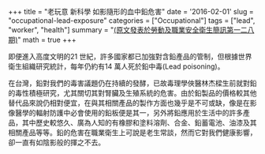 +++
title = "老玩意 新科學 如影隨形的血中鉛危害"
date = '2016-02-01'
slug = "occupational-lead-exposure"
categories = ["Occupational"]
tags = ["lead", "worker", "health"]
summary = "[(原文發表於勞動及職業安全衛生簡訊第一二八期)](http://laws.ilosh.gov.tw/IoshCustom/Web/SafetyMessages/Detail2?id=1411)"
math = true
+++

即便進入高度文明的21 世紀，許多國家都已加強對含鉛產品的管制，但根據世界衛生組織研究統計，每年仍約有14 萬人死於鉛中毒(Lead poisoning)。

在台灣，鉛對我們的毒害議題仍在持續的發酵，已故毒理學俠醫林杰樑生前就對鉛的毒性積極研究，尤其關切其對腎臟及生殖系統的危害。由於鉛製品的價格較其他替代品來說仍相對便宜，在與其相關產品的製作方面也幾乎是不可或缺，像是在影像醫學的輻射防護中必會使用的鉛板便是其一，另外將鉛應用於生活中的許多產品，其中歷史較悠久、廣為人知的有橡膠和塗料溶劑、合金、鉛蓄電池、油漆及其相關產品等等。鉛的危害在職業衛生上可說是老生常談，然而它對我們健康影響，卻一直有如陰影般的揮之不去。 

